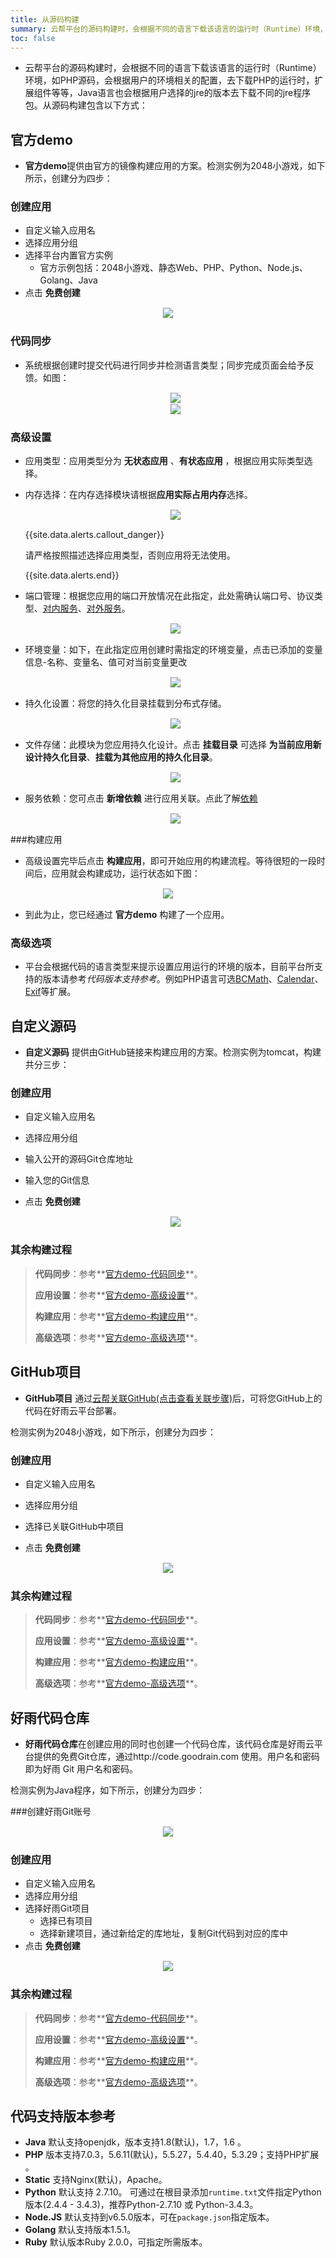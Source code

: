```yaml
---
title: 从源码构建
summary: 云帮平台的源码构建时，会根据不同的语言下载该语言的运行时（Runtime）环境，如PHP源码，会根据用户的环境相关的配置，去下载PHP的运行时，扩展组件等等，Java语言也会根据用户选择的jre的版本去下载不同的jre程序包
toc: false
---
```


<div id="toc"></div>

- 云帮平台的源码构建时，会根据不同的语言下载该语言的运行时（Runtime）环境，如PHP源码，会根据用户的环境相关的配置，去下载PHP的运行时，扩展组件等等，Java语言也会根据用户选择的jre的版本去下载不同的jre程序包。从源码构建包含以下方式：

## 官方demo

- **官方demo**提供由官方的镜像构建应用的方案。检测实例为2048小游戏，如下所示，创建分为四步：

### 创建应用
- 自定义输入应用名
- 选择应用分组
- 选择平台内置官方实例
  -    官方示例包括：2048小游戏、静态Web、PHP、Python、Node.js、Golang、Java
- 点击 **免费创建**

<center><img src="https://static.goodrain.com/images/acp/docs/user-docs/addapp/V3.5/addapp-offical-demo1.png" style="border:1px solid #eee;max-width:100%"/></center>

### 代码同步

- 系统根据创建时提交代码进行同步并检测语言类型；同步完成页面会给予反馈。如图：

   <center><img src="https://static.goodrain.com/images/acp/docs/user-docs/addapp/V3.5/addapp-offical-demo2.png" style="border:1px solid #eee;max-width:100%"/></center>

   <center><img src="https://static.goodrain.com/images/acp/docs/user-docs/addapp/V3.5/addapp-offical-demo3.png" style="border:1px solid #eee;max-width:100%" /></center>

### 高级设置

- 应用类型：应用类型分为 **无状态应用** 、**有状态应用** ，根据应用实际类型选择。

- 内存选择：在内存选择模块请根据**应用实际占用内存**选择。

  <center><img src="https://static.goodrain.com/images/acp/docs/user-docs/addapp/V3.5/addapp-config-6.png" style="border:1px solid #eee;max-width:100%" /></center>

  {{site.data.alerts.callout_danger}}

  请严格按照描述选择应用类型，否则应用将无法使用。

  {{site.data.alerts.end}}

- 端口管理：根据您应用的端口开放情况在此指定，此处需确认端口号、协议类型、[对内服务](http://www.rainbond.com/docs/dev/user-app-docs/myapps/myapp-platform-port.html#part-2c6963e937fac9c1)、[对外服务](http://www.rainbond.com/docs/dev/user-app-docs/myapps/myapp-platform-port.html#part-2c696518044fc4f0)。

  <center><img src="https://static.goodrain.com/images/acp/docs/user-docs/addapp/V3.5/addapp-config-1.jpeg" style="border:1px solid #eee;max-width:100%" /></center>

- 环境变量：如下，在此指定应用创建时需指定的环境变量，点击已添加的变量信息-名称、变量名、值可对当前变量更改

  <center><img src="https://static.goodrain.com/images/acp/docs/user-docs/addapp/V3.5/addapp-config-2.jpeg" style="border:1px solid #eee;max-width:100%" /></center>

- 持久化设置：将您的持久化目录挂载到分布式存储。

  <center><img src="https://static.goodrain.com/images/acp/docs/user-docs/addapp/V3.5/addapp-config-3.jpeg" style="border:1px solid #eee;max-width:100%" /></center>

- 文件存储：此模块为您应用持久化设计。点击 **挂载目录** 可选择 **为当前应用新设计持久化目录**、**挂载为其他应用的持久化目录**。

  <center><img src="https://static.goodrain.com/images/acp/docs/user-docs/addapp/V3.5/addapp-config-4.jpeg" style="border:1px solid #eee;max-width:100%" /></center>

- 服务依赖：您可点击 **新增依赖** 进行应用关联。点此了解[依赖](http://www.rainbond.com/docs/dev/user-app-docs/myapps/myapp-platform-reliance.html)

  <center><img src="https://static.goodrain.com/images/acp/docs/user-docs/addapp/V3.5/addapp-config-5.jpeg" style="border:1px solid #eee;max-width:100%" /></center>

###构建应用

- 高级设置完毕后点击 **构建应用**，即可开始应用的构建流程。等待很短的一段时间后，应用就会构建成功，运行状态如下图：

<center><img src="https://static.goodrain.com/images/acp/docs/user-docs/addapp/V3.5/done1.png" style="border:1px solid #eee;max-width:60%"/></center>

- 到此为止，您已经通过 **官方demo** 构建了一个应用。
  
### 高级选项

- 平台会根据代码的语言类型来提示设置应用运行的环境的版本，目前平台所支持的版本请参考*代码版本支持参考*。例如PHP语言可选[BCMath](http://docs.php.net/bcmath)、[Calendar](https://user.goodrain.com/apps/jfteam/gr7c1e25/app-language/http/docs.php.net/calendar)、[Exif](http://docs.php.net/exif)等扩展。

## 自定义源码

- **自定义源码** 提供由GitHub链接来构建应用的方案。检测实例为tomcat，构建共分三步：

### 创建应用

- 自定义输入应用名

- 选择应用分组

- 输入公开的源码Git仓库地址

- 输入您的Git信息

- 点击 **免费创建**

   <center><img src="https://static.goodrain.com/images/acp/docs/user-docs/addapp/V3.5/addapp-selfdefine1.jpg" style="border:1px solid #eee;max-width:100%" /></center>


### 其余构建过程


> **代码同步**：参考**[官方demo-代码同步](#part-2bf3829b9f082e28)**。
>
> **应用设置**：参考**[官方demo-高级设置](#part-2f1c72d28697de5f)**。
>
> **构建应用**：参考**[官方demo-构建应用](#part-2cb7b84090d34f7d)**。
>
> **高级选项**：参考**[官方demo-高级选项](#part-2f1c72d2858f94ae)**。

## GitHub项目

- **GitHub项目** 通过[云帮关联GitHub(点击查看关联步骤)](/docs/stable/rainBond_GitHub.html)后，可将您GitHub上的代码在好雨云平台部署。

检测实例为2048小游戏，如下所示，创建分为四步：

### 创建应用

- 自定义输入应用名

- 选择应用分组
- 选择已关联GitHub中项目
- 点击 **免费创建**

<center><img src="https://static.goodrain.com/images/acp/docs/user-docs/addapp/V3.5/addapp-github2.jpg" style="border:1px solid #eee;max-width:100%" /></center>

### 其余构建过程

> **代码同步**：参考**[官方demo-代码同步](#part-2bf3829b9f082e28)**。
>
> **应用设置**：参考**[官方demo-高级设置](#part-2f1c72d28697de5f)**。
>
> **构建应用**：参考**[官方demo-构建应用](#part-2cb7b84090d34f7d)**。
>
> **高级选项**：参考**[官方demo-高级选项](#part-2f1c72d2858f94ae)**。

## 好雨代码仓库

- **好雨代码仓库**在创建应用的同时也创建一个代码仓库，该代码仓库是好雨云平台提供的免费Git仓库，通过http://code.goodrain.com 使用。用户名和密码即为好雨 Git 用户名和密码。

检测实例为Java程序，如下所示，创建分为四步：

###创建好雨Git账号

<center><img src="https://static.goodrain.com/images/acp/docs/user-docs/addapp/V3.5/addapp-goodrain0.jpeg" style="border:1px solid #eee;max-width:100%" /></center>

### 创建应用

- 自定义输入应用名
- 选择应用分组
- 选择好雨Git项目
  - 选择已有项目
  - 选择新建项目，通过新给定的库地址，复制Git代码到对应的库中
- 点击 **免费创建**

<center><img src="https://static.goodrain.com/images/acp/docs/user-docs/addapp/V3.5/addapp-goodrain1.jpeg" style="border:1px solid #eee;max-width:100%" /></center>

### 其余构建过程

> **代码同步**：参考**[官方demo-代码同步](#part-2bf3829b9f082e28)**。
>
> **应用设置**：参考**[官方demo-高级设置](#part-2f1c72d28697de5f)**。
>
> **构建应用**：参考**[官方demo-构建应用](#part-2cb7b84090d34f7d)**。
>
> **高级选项**：参考**[官方demo-高级选项](#part-2f1c72d2858f94ae)**。

## 代码支持版本参考

- **Java**
  默认支持openjdk，版本支持1.8(默认)，1.7，1.6 。
- **PHP**
  版本支持7.0.3，5.6.11(默认)，5.5.27，5.4.40，5.3.29；支持PHP扩展 。
- **Static**
  支持Nginx(默认)，Apache。
- **Python**
  默认支持 2.7.10。
  可通过在根目录添加`runtime.txt`文件指定Python版本(2.4.4 - 3.4.3)，推荐Python-2.7.10 或 Python-3.4.3。
- **Node.JS**
  默认支持到v6.5.0版本，可在`package.json`指定版本。
- **Golang**
  默认支持版本1.5.1。
- **Ruby**
  默认版本Ruby 2.0.0，可指定所需版本。
